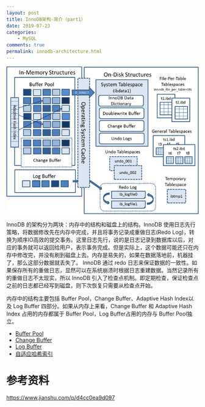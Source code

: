 ```yaml
---
layout: post
title: InnoDB架构-简介（part1）
date: 2019-07-23
categories:
    - MySQL
comments: true
permalink: innodb-architecture.html
---
```


![](/assets/images/posts/innodb-architecture/innodb-architecture-1.png)

InnoDB 的架构分为两块：内存中的结构和磁盘上的结构。InnoDB 使用日志先行策略，将数据修改先在内存中完成，并且将事务记录成重做日志(Redo Log)，转换为顺序IO高效的提交事务。这里日志先行，说的是日志记录到数据库以后，对应的事务就可以返回给用户，表示事务完成。但是实际上，这个数据可能还只在内存中修改完，并没有刷到磁盘上去。内存是易失的，如果在数据落地前，机器挂了，那么这部分数据就丢失了。
InnoDB 通过 redo 日志来保证数据的一致性。如果保存所有的重做日志，显然可以在系统崩溃时根据日志重建数据。当然记录所有的重做日志不太现实，所以 InnoDB 引入了检查点机制。即定期检查，保证检查点之前的日志都已经写到磁盘，则下次恢复只需要从检查点开始。

内存中的结构主要包括 Buffer Pool，Change Buffer、Adaptive Hash Index以及 Log Buffer 四部分。如果从内存上来看，Change Buffer 和 Adaptive Hash Index 占用的内存都属于 Buffer Pool，Log Buffer占用的内存与 Buffer Pool独立。

- [Buffer Pool](https://edgar615.github.io/innodb-buffer-pool.html)
- [Change Buffer](https://edgar615.github.io/innodb-change-buffer.html)
- [Log Buffer](https://edgar615.github.io/innodb-log-buffer.html)
- [自适应哈希索引](https://edgar615.github.io/mysql-index-adaptive-hash-index.html)

# 参考资料

https://www.jianshu.com/p/d4cc0ea9d097
